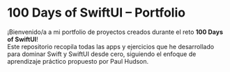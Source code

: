 #  100 Days of SwiftUI – Portfolio

¡Bienvenido/a a mi portfolio de proyectos creados durante el reto **100 Days of SwiftUI**!  
Este repositorio recopila todas las apps y ejercicios que he desarrollado para dominar Swift y SwiftUI desde cero, siguiendo el enfoque de aprendizaje práctico propuesto por Paul Hudson.



